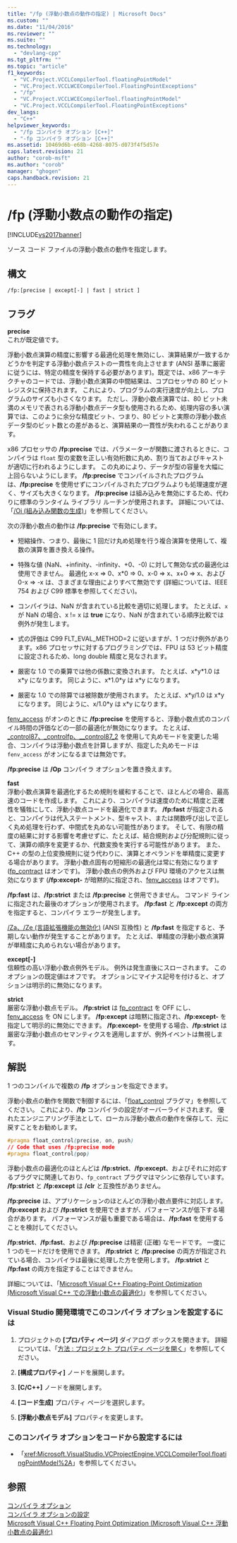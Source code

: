 ```yaml
---
title: "/fp (浮動小数点の動作の指定) | Microsoft Docs"
ms.custom: ""
ms.date: "11/04/2016"
ms.reviewer: ""
ms.suite: ""
ms.technology: 
  - "devlang-cpp"
ms.tgt_pltfrm: ""
ms.topic: "article"
f1_keywords: 
  - "VC.Project.VCCLCompilerTool.floatingPointModel"
  - "VC.Project.VCCLWCECompilerTool.FloatingPointExceptions"
  - "/fp"
  - "VC.Project.VCCLWCECompilerTool.floatingPointModel"
  - "VC.Project.VCCLCompilerTool.FloatingPointExceptions"
dev_langs: 
  - "C++"
helpviewer_keywords: 
  - "/fp コンパイラ オプション [C++]"
  - "-fp コンパイラ オプション [C++]"
ms.assetid: 10469d6b-e68b-4268-8075-d073f4f5d57e
caps.latest.revision: 21
author: "corob-msft"
ms.author: "corob"
manager: "ghogen"
caps.handback.revision: 21
---
```

# /fp (浮動小数点の動作の指定)
[!INCLUDE[vs2017banner](../../assembler/inline/includes/vs2017banner.md)]

ソース コード ファイルの浮動小数点の動作を指定します。  
  
## 構文  
  
```  
/fp:[precise | except[-] | fast | strict ]  
```  
  
## フラグ  
 **precise**  
 これが既定値です。  
  
 浮動小数点演算の精度に影響する最適化処理を無効にし、演算結果が一致するかどうかを判定する浮動小数点テストの一貫性を向上させます \(ANSI 基準に厳密に従うには、特定の精度を保持する必要があります\)。既定では、x86 アーキテクチャのコードでは、浮動小数点演算の中間結果は、コプロセッサの 80 ビット レジスタに保持されます。  これにより、プログラムの実行速度が向上し、プログラムのサイズも小さくなります。  ただし、浮動小数点演算では、80 ビット未満のメモリで表される浮動小数点データ型も使用されるため、処理内容の多い演算では、このように余分な精度ビット、つまり、80 ビットと実際の浮動小数点データ型のビット数との差があると、演算結果の一貫性が失われることがあります。  
  
 x86 プロセッサの **\/fp:precise** では、パラメーターが関数に渡されるときに、コンパイラは `float` 型の変数を正しい有効桁数に丸め、割り当ておよびキャストが適切に行われるようにします。  この丸めにより、データが型の容量を大幅に上回らないようにします。  **\/fp:precise** でコンパイルされたプログラムは、**\/fp:precise** を使用せずにコンパイルされたプログラムよりも処理速度が遅く、サイズも大きくなります。  **\/fp:precise** は組み込みを無効にするため、代わりに標準のランタイム ライブラリ ルーチンが使用されます。  詳細については、「[\/Oi \(組み込み関数の生成\)](../Topic/-Oi%20\(Generate%20Intrinsic%20Functions\).md)」を参照してください。  
  
 次の浮動小数点の動作は **\/fp:precise** で有効にします。  
  
-   短縮操作、つまり、最後に 1 回だけ丸め処理を行う複合演算を使用して、複数の演算を置き換える操作。  
  
-   特殊な値 \(NaN、\+infinity、\-infinity、\+0、\-0\) に対して無効な式の最適化は使用できません。  最適化 x\-x \=\> 0、x\*0 \=\> 0、x\-0 \=\> x、x\+0 \=\> x、および 0\-x \=\> \-x は、さまざまな理由によりすべて無効です \(詳細については、IEEE 754 および C99 標準を参照してください\)。  
  
-   コンパイラは、NaN が含まれている比較を適切に処理します。  たとえば、`x` が NaN の場合、x \!\= x は **true** になり、NaN が含まれている順序比較では例外が発生します。  
  
-   式の評価は C99 FLT\_EVAL\_METHOD\=2 に従いますが、1 つだけ例外があります。x86 プロセッサに対するプログラミングでは、FPU は 53 ビット精度に設定されるため、long double 精度と見なされます。  
  
-   厳密な 1.0 での乗算では他の係数に変換されます。  たとえば、x\*y\*1.0 は x\*y になります。  同じように、x\*1.0\*y は x\*y になります。  
  
-   厳密な 1.0 での除算では被除数が使用されます。  たとえば、x\*y\/1.0 は x\*y になります。  同じように、x\/1.0\*y は x\*y になります。  
  
 [fenv\_access](../../preprocessor/fenv-access.md) がオンのときに **\/fp:precise** を使用すると、浮動小数点式のコンパイル時間の評価などの一部の最適化が無効になります。  たとえば、[\_control87、\_controlfp、\_\_control87\_2](../Topic/_control87,%20_controlfp,%20__control87_2.md) を使用して丸めモードを変更した場合、コンパイラは浮動小数点を計算しますが、指定した丸めモードは `fenv_access` がオンになるまでは無効です。  
  
 **\/fp:precise** は **\/Op** コンパイラ オプションを置き換えます。  
  
 **fast**  
 浮動小数点演算を最適化するため規則を緩和することで、ほとんどの場合、最高速のコードを作成します。  これにより、コンパイラは速度のために精度と正確性を犠牲にして、浮動小数点コードを最適化できます。  **\/fp:fast** が指定されると、コンパイラは代入ステートメント、型キャスト、または関数呼び出しで正しく丸め処理を行わず、中間式を丸めない可能性があります。  そして、有限の精度の結果に対する影響を考慮せずに、たとえば、結合規則および分配規則に従って、演算の順序を変更するか、代数変換を実行する可能性があります。  また、C\+\+ の型の上位変換規則に従う代わりに、演算とオペランドを単精度に変更する場合があります。  浮動小数点固有の短縮形の最適化は常に有効になります \([fp\_contract](../../preprocessor/fp-contract.md) はオンです\)。  浮動小数点の例外および FPU 環境のアクセスは無効になります \(**\/fp:except\-** が暗黙的に指定され、[fenv\_access](../../preprocessor/fenv-access.md) はオフです\)。  
  
 **\/fp:fast** は、**\/fp:strict** または **\/fp:precise** と併用できません。  コマンド ラインに指定された最後のオプションが使用されます。  **\/fp:fast** と **\/fp:except** の両方を指定すると、コンパイラ エラーが発生します。  
  
 [\/Za、\/Ze \(言語拡張機能の無効化\)](../../build/reference/za-ze-disable-language-extensions.md) \(ANSI 互換性\) と **\/fp:fast** を指定すると、予期しない動作が発生することがあります。  たとえば、単精度の浮動小数点演算が単精度に丸められない場合があります。  
  
 **except\[\-\]**  
 信頼性の高い浮動小数点例外モデル。  例外は発生直後にスローされます。  このオプションの既定値はオフです。  オプションにマイナス記号を付けると、オプションは明示的に無効になります。  
  
 **strict**  
 厳密な浮動小数点モデル。  **\/fp:strict** は [fp\_contract](../../preprocessor/fp-contract.md) を OFF にし、[fenv\_access](../../preprocessor/fenv-access.md) を ON にします。  **\/fp:except** は暗黙に指定され、**\/fp:except\-** を指定して明示的に無効にできます。  **\/fp:except\-** を使用する場合、**\/fp:strict** は厳密な浮動小数点のセマンティクスを適用しますが、例外イベントは無視します。  
  
## 解説  
 1 つのコンパイルで複数の **\/fp** オプションを指定できます。  
  
 浮動小数点の動作を関数で制御するには、「[float\_control](../Topic/float_control.md) プラグマ」を参照してください。  これにより、**\/fp** コンパイラの設定がオーバーライドされます。  優れたエンジニアリング手法として、ローカル浮動小数点の動作を保存して、元に戻すことをお勧めします。  
  
```css  
#pragma float_control(precise, on, push)  
// Code that uses /fp:precise mode  
#pragma float_control(pop)  
```  
  
 浮動小数点の最適化のほとんどは **\/fp:strict**、**\/fp:except**、およびそれに対応するプラグマに関連しており、`fp_contract` プラグマはマシンに依存しています。  **\/fp:strict** と **\/fp:except** は **\/clr** と互換性がありません。  
  
 **\/fp:precise** は、アプリケーションのほとんどの浮動小数点要件に対応します。  **\/fp:except** および **\/fp:strict** を使用できますが、パフォーマンスが低下する場合があります。  パフォーマンスが最も重要である場合は、**\/fp:fast** を使用することを検討してください。  
  
 **\/fp:strict**、**\/fp:fast**、および **\/fp:precise** は精密 \(正確\) なモードです。  一度に 1 つのモードだけを使用できます。  **\/fp:strict** と **\/fp:precise** の両方が指定されている場合、コンパイラは最後に処理した方を使用します。  **\/fp:strict** と **\/fp:fast** の両方を指定することはできません。  
  
 詳細については、「[Microsoft Visual C\+\+ Floating\-Point Optimization \(Microsoft Visual C\+\+ での浮動小数点の最適化\)](http://msdn.microsoft.com/library/aa289157.aspx)」を参照してください。  
  
### Visual Studio 開発環境でこのコンパイラ オプションを設定するには  
  
1.  プロジェクトの **\[プロパティ ページ\]** ダイアログ ボックスを開きます。  詳細については、「[方法 : プロジェクト プロパティ ページを開く](../../misc/how-to-open-project-property-pages.md)」を参照してください。  
  
2.  **\[構成プロパティ\]** ノードを展開します。  
  
3.  **\[C\/C\+\+\]** ノードを展開します。  
  
4.  **\[コード生成\]** プロパティ ページを選択します。  
  
5.  **\[浮動小数点モデル\]** プロパティを変更します。  
  
### このコンパイラ オプションをコードから設定するには  
  
-   「<xref:Microsoft.VisualStudio.VCProjectEngine.VCCLCompilerTool.floatingPointModel%2A>」を参照してください。  
  
## 参照  
 [コンパイラ オプション](../../build/reference/compiler-options.md)   
 [コンパイラ オプションの設定](../Topic/Setting%20Compiler%20Options.md)   
 [Microsoft Visual C\+\+ Floating Point Optimization \(Microsoft Visual C\+\+ 浮動小数点の最適化\)](http://msdn.microsoft.com/library/aa289157.aspx)